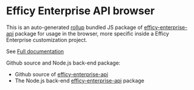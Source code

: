 # Efficy Enterprise API browser

This is an auto-generated [rollup](https://rollupjs.org/guide/en/) bundled JS package of [efficy-enterprise-api](https://www.npmjs.com/package/efficy-enterprise-api) package for usage in the browser, more specific inside a Efficy Enterprise customization project.

See [Full documentation](https://pauwris.github.io/efficy-enterprise-api/)

Github source and Node.js back-end package:
- Github source of [efficy-enterprise-api](https://github.com/Pauwris/efficy-enterprise-api)
- The Node.js back-end [efficy-enterprise-api](https://www.npmjs.com/package/efficy-enterprise-api) package
